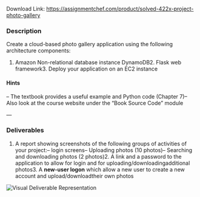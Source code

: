 Download Link: https://assignmentchef.com/product/solved-422x-project-photo-gallery
<br>



### Description

Create a cloud-based photo gallery application using the following architecture components:

1. Amazon Non-relational database instance DynamoDB2. Flask web framework3. Deploy your application on an EC2 instance

#### Hints

– The textbook provides a useful example and Python code (Chapter 7)– Also look at the course website under the “Book Source Code” module

—

### Deliverables

1. A report showing screenshots of the following groups of activities of your project:– login screens– Uploading photos (10 photos)– Searching and downloading photos (2 photos)2. A link and a password to the application to allow for login and for uploading/downloadingadditional photos3. A **new-user logon** which allow a new user to create a new account and upload/downloadtheir own photos

![Visual Deliverable Representation](./assets/project-part-3-visual.PNG)